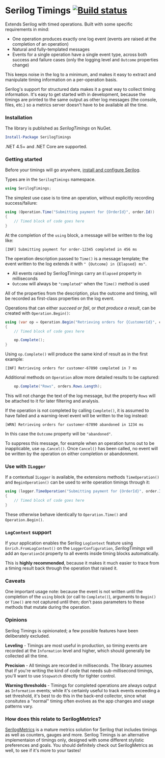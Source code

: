 # Serilog Timings [![Build status](https://ci.appveyor.com/api/projects/status/hkb5woe4ek7im249/branch/master?svg=true)](https://ci.appveyor.com/project/NicholasBlumhardt/serilog-timings/branch/master)

Extends Serilog with timed operations. Built with some specific requirements in mind:

 * One operation produces exactly one log event (events are raised at the completion of an operation)
 * Natural and fully-templated messages
 * Events for a single operation have a single event type, across both success and failure cases (only the logging level and `Outcome` properties change)

This keeps noise in the log to a minimum, and makes it easy to extract and manipulate timing 
information on a per-operation basis.

Serilog's support for structured data makes it a great way to collect timing information. It's easy 
to get started with in development, because the timings are printed to the same output as other
log messages (the console, files, etc.) so a metrics server doesn't have to be available all the time.

### Installation

The library is published as _SerilogTimings_ on NuGet.

```powershell
Install-Package SerilogTimings
```

.NET 4.5+ and .NET Core are supported.

### Getting started

Before your timings will go anywhere, [install and configure Serilog](http://serilog.net).

Types are in the `SerilogTimings` namespace.

```csharp
using SerilogTimings;
```

The simplest use case is to time an operation, without explicitly recording success/failure:

```csharp
using (Operation.Time("Submitting payment for {OrderId}", order.Id))
{
    // Timed block of code goes here
}
```

At the completion of the `using` block, a message will be written to the log like:

```
[INF] Submitting payment for order-12345 completed in 456 ms
```

The operation description passed to `Time()` is a message template; the event written to the log
extends it with `" {Outcome} in {Elapsed} ms"`.

 * All events raised by SerilogTimings carry an `Elapsed` property in milliseconds
 * `Outcome` will always be `"completed"` when the `Time()` method is used

All of the properties from the description, plus the outcome and timing, will be recorded as
first-class properties on the log event.

Operations that can either _succeed or fail_, or _that produce a result_, can be created with
`Operation.Begin()`:

```csharp
using (var op = Operation.Begin("Retrieving orders for {CustomerId}", customer.Id)
{
	// Timed block of code goes here

	op.Complete();
}
```

Using `op.Complete()` will produce the same kind of result as in the first example:

```
[INF] Retrieving orders for customer-67890 completed in 7 ms
```

Additional methods on `Operation` allow more detailed results to be captured:

```csharp
    op.Complete("Rows", orders.Rows.Length);
```

This will not change the text of the log message, but the property `Rows` will be attached to it for
later filtering and analysis.

If the operation is not completed by calling `Complete()`, it is assumed to have failed and a
warning-level event will be written to the log instead:

```
[WRN] Retrieving orders for customer-67890 abandoned in 1234 ms
```

In this case the `Outcome` property will be `"abandoned"`.

To suppress this message, for example when an operation turns out to be inapplicable, use
`op.Cancel()`. Once `Cancel()` has been called, no event will be written by the operation on
either completion or abandonment.

### Use with `ILogger`

If a contextual `ILogger` is available, the extensions methods `TimeOperation()` and
`BeginOperation()` can be used to write operation timings through it:

```csharp
using (logger.TimeOperation("Submitting payment for {OrderId}", order.Id))
{
    // Timed block of code goes here
}
```

These otherwise behave identically to `Operation.Time()` and `Operation.Begin()`.

### `LogContext` support

If your application enables the Serilog `LogContext` feature using `Enrich.FromLogContext()` on
the `LoggerConfiguration`, _SerilogTimings_ will add an `OperationId` property to all events inside
timing blocks automatically.

This is **highly recommended**, because it makes it much easier to trace from a timing result back 
through the operation that raised it.

### Caveats

One important usage note: because the event is not written until the completion of the `using` block
(or call to `Complete()`), arguments to `Begin()` or `Time()` are not captured until then; don't
pass parameters to these methods that mutate during the operation.

### Opinions

Serilog Timings is opinionated; a few possible features have been deliberately excluded.

**Leveling** - Timings are most useful in production, so timing events are recorded at the `Information` level and
higher, which should generally be collected all the time.

**Precision** - All timings are recorded in milliseconds. The library assumes that if you're writing the kind of
code that needs sub-millisecond timings, you'll want to use `Stopwatch` directly for tighter control.

**Warning thresholds** - Timings for completed operations are always output as `Information` events; while it's
certainly useful to track events exceeding a set threshold, it's best to do this in the back-end collector, since
what consitutes a "normal" timing often evolves as the app changes and usage patterns vary.

### How does this relate to SerilogMetrics?

[SerilogMetrics](https://github.com/serilog-metrics/serilog-metrics) is a mature metrics solution
for Serilog that includes timings as well as counters, gauges and more. Serilog Timings is an 
alternative implementaion of timings only, designed with some different stylistic preferences and
goals. You should definitely check out SerilogMetrics as well, to see if it's more to your tastes!
